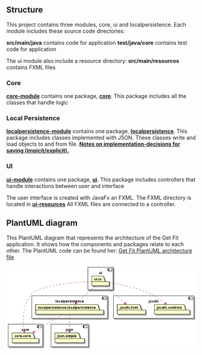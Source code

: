 ## Structure

This project contains three modules, core, ui and localpersistence. Each module includes these source code directories:

**src/main/java** contains code for application
**test/java/core** contains test code for application

The ui module also include a resource directory:
**src/main/resources** contains FXML files

### Core

**[core-module](/get-fit/core)** contains one package, **[core](/get-fit/core/src/main/java/core)**.  This package includes all the classes that handle logic

### Local Persistence
**[localpersistence-module](/get-fit/localpersistence)** contains one package, **[localpersistence](/get-fit/localpersistence/src/main/java/localpersistence)**.  This package includes classes implemented with JSON. These classes write and load objects to and from file.
**[Notes on implementation-decisions for saving (impicit/explicit).](/design-documentation/project-architecture/persitence-metaphor.md)**

### UI
**[ui-module](/get-fit/ui)** contains one package, **[ui](/get-fit/ui/src/main/java/ui)**. This package includes controllers that handle interactions between user and interface

The user interface is created with JavaFx an FXML. The FXML directory is located in **[ui-resources](/get-fit/ui/src/main/resources/ui)** All FXML files are connected to a controller.

## PlantUML diagram
This PlantUML diagram that represents the architecture of the Get Fit application. It shows how the components and packages relate to each other. The PlantUML code can be found her: [Get Fit PlantUML architecture file](/get-fit/architecture.puml)

![Design documentation](/design-documentation/project-architecture/get_Fit_Architecture.png)